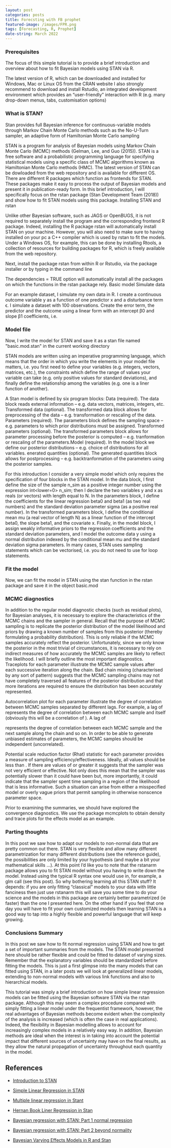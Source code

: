 ```yaml
---
layout: post
categories: posts
title: Forecsting with FB prophet
featured-image: /images/FPR.png
tags: [Forecasting, R, Prophet]
date-string: March 2022
---
```


### Prerequisites

The focus of this simple tutorial is to provide a brief introduction and overview about how to fit Bayesian models using STAN via R.

The latest version of R, which can be downloaded and installed for Windows, Mac or Linux OS from the CRAN website I also strongly recommend to download and install Rstudio, an integrated development environment which provides an “user-friendly” interaction with R (e.g. many drop-down menus, tabs, customisation options)

### What is STAN?

Stan provides full Bayesian inference for continuous-variable models through Markov Chain Monte Carlo methods such as the No-U-Turn sampler, an adaptive form of Hamiltonian Monte Carlo sampling

STAN is a program for analysis of Bayesian models using Markov Chain Monte Carlo (MCMC) methods (Gelman, Lee, and Guo (2015)). STAN is a free software and a probabilistic programming language for specifying statistical models using a specific class of MCMC algorithms known as Hamiltonian Monte Carlo methods (HMC). The latest version of STAN can be dowloaded from the web repository and is available for different OS. There are different R packages which function as frontends for STAN. These packages make it easy to process the output of Bayesian models and present it in publication-ready form. In this brief introduction, I will specifically focus on the rstan package (Stan Development Team (2018)) and show how to fit STAN models using this package.
Installing STAN and rstan

Unlike other Bayesian software, such as JAGS or OpenBUGS, it is not required to separately install the program and the corresponding frontend R package. Indeed, installing the R package rstan will automatically install STAN on your machine. However, you will also need to make sure to having installed on your pc a C++ compiler which is used by rstan to fit the models. Under a Windows OS, for example, this can be done by installing Rtools, a collection of resources for building packages for R, which is freely available from the web repository.

Next, install the package rstan from within R or Rstudio, via the package installer or by typing in the command line

The dependencies = TRUE option will automatically install all the packages on which the functions in the rstan package rely.
Basic model
Simulate data

For an example dataset, I simulate my own data in R. I create a continuous outcome variable y
as a function of one predictor x and a disturbance term ϵ. I simulate a dataset with 100 observations. Create the error term, the predictor and the outcome using a linear form with an intercept β0 and slope β1 coefficients, i.e.

### Model file

Now, I write the model for STAN and save it as a stan file named "basic.mod.stan" in the current working directory

STAN models are written using an imperative programming language, which means that the order in which you write the elements in your model file matters, i.e. you first need to define your variables (e.g. integers, vectors, matrices, etc.), the constraints which define the range of values your variable can take (e.g. only positive values for standard deviations), and finally define the relationship among the variables (e.g. one is a liner function of another).

A Stan model is defined by six program blocks:
Data (required). The data block reads external information – e.g. data vectors, matrices, integers, etc.
Transformed data (optional). The transformed data block allows for preprocessing of the data – e.g. transformation or rescaling of the data.
Parameters (required). The parameters block defines the sampling space – e.g. parameters to which prior distributions must be assigned.
Transformed parameters (optional). The transformed parameters block allows for parameter processing before the posterior is computed – e.g. tranformation or rescaling of the parameters.Model (required). In the model block we define our posterior distributions – e.g. choice of distributions for all variables.
enerated quantities (optional). The generated quantities block allows for postprocessing – e.g. backtranformation of the parameters using the posterior samples.

For this introduction I consider a very simple model which only requires the specification of four blocks in the STAN model. In the data block, I first define the size of the sample n_sim as a positive integer number using the expression int<lower=0> n_sim; then I declare the two variables y and x as reals (or vectors) with length equal to N. In the parameters block, I define the coefficients for the linear regression beta0 and beta1 (as two real numbers) and the standard deviation parameter sigma (as a positive real number). In the transformed parameters block, I define the conditional mean mu (a real vector of length N) as a linear function of the intercept beta0, the slope beta1, and the covariate x. Finally, in the model block, I assign weakly informative priors to the regression coefficients and the standard deviation parameters, and I model the outcome data y using a normal distribution indexed by the conditional mean mu and the standard deviation sigma parameters. In many cases, STAN uses sampling statements which can be vectorised, i.e. you do not need to use for loop statements.

### Fit the model

Now, we can fit the model in STAN using the stan function in the rstan package and save it in the object basic.mod


### MCMC diagnostics

In addition to the regular model diagnostic checks (such as residual plots), for Bayesian analyses, it is necessary to explore the characteristics of the MCMC chains and the sampler in general. Recall that the purpose of MCMC sampling is to replicate the posterior distribution of the model likelihood and priors by drawing a known number of samples from this posterior (thereby formulating a probability distribution). This is only reliable if the MCMC samples accurately reflect the posterior. Unfortunately, since we only know the posterior in the most trivial of circumstances, it is necessary to rely on indirect measures of how accurately the MCMC samples are likely to reflect the likelihood. I will briefly outline the most important diagnostics. Traceplots for each parameter illustrate the MCMC sample values after each successive iteration along the chain. Bad chain mixing (characterised by any sort of pattern) suggests that the MCMC sampling chains may not have completely traversed all features of the posterior distribution and that more iterations are required to ensure the distribution has been accurately represented.


Autocorrelation plot for each parameter illustrate the degree of correlation between MCMC samples separated by different lags. For example, a lag of represents the degree of correlation between each MCMC sample and itself (obviously this will be a correlation of ). A lag of

represents the degree of correlation between each MCMC sample and the next sample along the chain and so on. In order to be able to generate unbiased estimates of parameters, the MCMC samples should be independent (uncorrelated).

Potential scale reduction factor (Rhat) statistic for each parameter provides a measure of sampling efficiency/effectiveness. Ideally, all values should be less than
. If there are values of or greater it suggests that the sampler was not very efficient or effective. Not only does this mean that the sampler was potentially slower than it could have been but, more importantly, it could indicate that the sampler spent time sampling in a region of the likelihood that is less informative. Such a situation can arise from either a misspecified model or overly vague priors that permit sampling in otherwise nonscence parameter space.

Prior to examining the summaries, we should have explored the convergence diagnostics. We use the package mcmcplots to obtain density and trace plots for the effects model as an example.

### Parting thoughts

In this post we saw how to adapt our models to non-normal data that are pretty common out there. STAN is very flexible and allow many different parametrization for many different distributions (see the reference guide), the possibilities are only limited by your hypothesis (and maybe a bit your mathematical skills …). At this point I’d like you to note that the rstanarm package allows you to fit STAN model without you having to write down the model. Instead using the typical R syntax one would use in, for example, a glm call (see this post). So why bothering learning all this STAN stuff? It depends: if you are only fitting “classical” models to your data with little fanciness then just use rstanarm this will save you some time to do your science and the models in this package are certainly better parametrized (ie faster) than the one I presented here. On the other hand if you feel that one day you will have to fit your own customized models then learning STAN is a good way to tap into a highly flexible and powerful language that will keep growing.

### Conclusions Summary

In this post we saw how to fit normal regression using STAN and how to get a set of important summaries from the models. The STAN model presented here should be rather flexible and could be fitted to dataset of varying sizes. Remember that the explanatory variables should be standardized before fitting the models. This is just a first glimpse into the many models that can fitted using STAN, in a later posts we will look at generalized linear models, extending to non-normal models with various link functions and also to hierarchical models.

This tutorial was simply a brief introduction on how simple linear regression models can be fitted using the Bayesian software STAN via the rstan package. Although this may seem a complex procedure compared with simply fitting a linear model under the frequentist framework, however, the real advantages of Bayesian methods become evident when the complexity of the analysis is increased (which is often the case in real applications). Indeed, the flexibility in Bayesian modelling allows to account for increasingly complex models in a relatively easy way. In addition, Bayesian methods are ideal when the interest is in taking into account the potential impact that different sources of uncertainty may have on the final results, as they allow the natural propagation of uncertainty throughout each quantity in the model.


## References

+ [Introduction to STAN](https://agabrioblog.onrender.com/stan/page/2/)

+ [Simple Linear Regression in STAN](https://agabrioblog.onrender.com/tutorial/simple-linear-regression-stan/simple-linear-regression-stan/)

+ [Multiple linear regression in Stant](http://webpages.math.luc.edu/~ebalderama/bayes_resources/code/mlr_stan.html)

+ [Hernan Book Liner Regression in Stan](https://rpubs.com/kaz_yos/stan-lm1)

+ [Bayesian regression with STAN: Part 1 normal regression](https://datascienceplus.com/bayesian-regression-with-stan-part-1-normal-regression/)

+ [Bayesian regression with STAN: Part 2 beyond normality](https://datascienceplus.com/bayesian-regression-with-stan-beyond-normality/)

+ [Bayesian Varying Effects Models in R and Stan](https://willhipson.netlify.app/post/stan-random-slopes/varying_effects_stan/)


